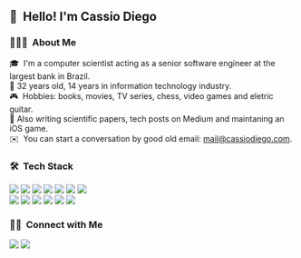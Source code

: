 ## 👋 &nbsp;Hello! I'm Cassio Diego

### 👨🏻‍💻 &nbsp;About Me

🎓 &nbsp;I'm a computer scientist acting as a senior software engineer at the largest bank in Brazil.\
🖖 32 years old, 14 years in information technology industry.\
🎮 &nbsp;Hobbies: books, movies, TV series, chess, video games and eletric guitar.\
🚀 Also writing scientific papers, tech posts on Medium and maintaning an iOS game.\
✉️ &nbsp;You can start a conversation by good old email: mail@cassiodiego.com.

### 🛠 &nbsp;Tech Stack
<p>
  <a href="#"><img src="https://img.shields.io/badge/-Swift-333333?style=flat&logo=Swift"/></a>
  <a href="#"><img src="https://img.shields.io/badge/-Xcode-333333?style=flat&logo=Xcode&logoColor=00599C"/></a>
  <a href="#"><img src="https://img.shields.io/badge/-Sketch-333333?style=flat&logo=Sketch&logoColor=F7B500"/></a>
  <a href="#"><img src="https://img.shields.io/badge/-Shell%20script-333333?style=flat&logo=shell"/></a>
  <a href="#"><img src="https://img.shields.io/badge/-Ruby-333333?style=flat&logo=ruby"/></a>
  <a href="#"><img src="https://img.shields.io/badge/-Git-333333?style=flat&logo=git"/></a>
  <a href="#"><img src="https://img.shields.io/badge/-GitHub-333333?style=flat&logo=github"/></a><br />
  <a href="#"><img src="https://img.shields.io/badge/-C++-333333?style=flat&logo=C%2B%2B&logoColor=00599C"/></a>
  <a href="#"><img src="https://img.shields.io/badge/-Markdown-333333?style=flat&logo=markdown"/></a>
  <a href="#"><img src="https://img.shields.io/badge/-Firebase-333333?style=flat&logo=firebase"/></a>
  <a href="#"><img src="https://img.shields.io/badge/-AWS-333333?style=flat&logo=amazon-aws"/></a>
  <a href="#"><img src="https://img.shields.io/badge/-Docker-333333?style=flat&logo=docker"/></a>
  <a href="#"><img src="https://img.shields.io/badge/-K8s-333333?style=flat&logo=Kubernetes"/></a>
</p>

### 🤝🏻 &nbsp;Connect with Me
<p>
<a href="https://twitter.com/cassiodiego"><img src="https://img.shields.io/badge/-@cassiodiego-0077B5?style=flat&logo=Twitter&logoColor=white"/></a>
<a href="https://medium.com/@cassiodiego"><img src="https://img.shields.io/badge/-@cassiodiego-000000?style=flat&logo=Medium&logoColor=white"/></a>
</p>
